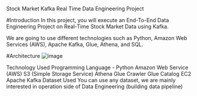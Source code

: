 Stock Market Kafka Real Time Data Engineering Project

#Introduction
In this project, you will execute an End-To-End Data Engineering Project on Real-Time Stock Market Data using Kafka.

We are going to use different technologies such as Python, Amazon Web Services (AWS), Apache Kafka, Glue, Athena, and SQL.

#Architecture
![image](https://github.com/subh-abhi/stock-market-kafka-data-engineering-project/assets/118023917/be96de24-dce5-42fc-b571-a13a9f712683)


Technology Used
Programming Language - Python
Amazon Web Service (AWS)
S3 (Simple Storage Service)
Athena
Glue Crawler
Glue Catalog
EC2
Apache Kafka
Dataset Used
You can use any dataset, we are mainly interested in operation side of Data Engineering (building data pipeline)

